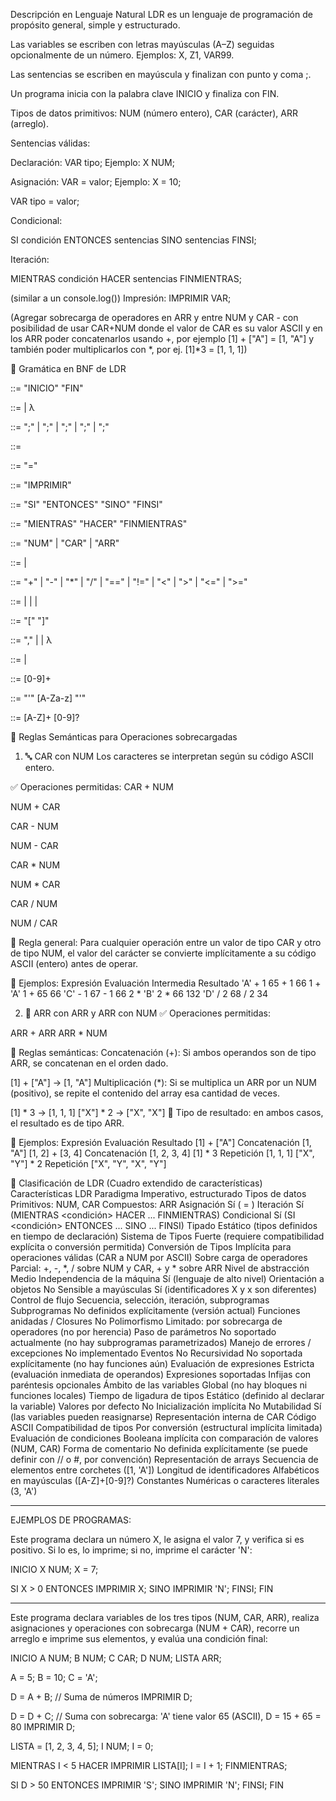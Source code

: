 Descripción en Lenguaje Natural
LDR es un lenguaje de programación de propósito general, simple y estructurado.

Las variables se escriben con letras mayúsculas (A–Z) seguidas opcionalmente de un número.
Ejemplos: X, Z1, VAR99.

Las sentencias se escriben en mayúscula y finalizan con punto y coma ;.

Un programa inicia con la palabra clave INICIO y finaliza con FIN.

Tipos de datos primitivos: NUM (número entero), CAR (carácter), ARR (arreglo).

Sentencias válidas:

Declaración: VAR tipo;
Ejemplo: X NUM;

Asignación: VAR = valor;
Ejemplo: X = 10;

VAR tipo = valor;

Condicional:

SI condición ENTONCES
  sentencias
SINO
  sentencias
FINSI;

Iteración:

MIENTRAS condición HACER
  sentencias
FINMIENTRAS;

(similar a un console.log())
Impresión: IMPRIMIR VAR;

(Agregar sobrecarga de operadores en ARR y entre NUM y CAR - con posibilidad de usar CAR+NUM donde el valor de CAR es su valor ASCII y en los ARR poder concatenarlos usando +, por ejemplo [1] + ["A"] = [1, "A"] y también poder multiplicarlos con *, por ej. [1]*3 = [1, 1, 1])

📘 Gramática en BNF de LDR

<programa> ::= "INICIO" <sentencias> "FIN"

<sentencias> ::= <sentencia> <sentencias> | λ

<sentencia> ::= <declaracion>";"
              | <asignacion>";"
              | <impresion>";"
              | <condicional>";"
              | <iteracion>";"

<declaracion> ::= <variable> <tipo> 

<asignacion> ::= <variable> "=" <expresion>

<impresion> ::= "IMPRIMIR" <variable>

<condicional> ::= "SI" <condicion> "ENTONCES" <sentencias> "SINO" <sentencias> "FINSI" 

<iteracion> ::= "MIENTRAS" <condicion> "HACER" <sentencias> "FINMIENTRAS"

<tipo> ::= "NUM" | "CAR" | "ARR"

<expresion> ::= <valor>
              | <expresion> <operador> <expresion>

<operador> ::= "+" | "-" | "*" | "/" | "==" | "!=" | "<" | ">" | "<=" | ">="

<valor> ::= <numero> 
          | <caracter> 
          | <array> 
          | <variable>

<array> ::= "[" <array-content> "]"

<array-content> ::= <item> "," <array-content> | <item> | λ

<item> ::= <numero> | <caracter>

<numero> ::= [0-9]+

<caracter> ::= "'" [A-Za-z] "'"

<variable> ::= [A-Z]+ [0-9]?

📘 Reglas Semánticas para Operaciones sobrecargadas
1. 🔤 CAR con NUM
Los caracteres se interpretan según su código ASCII entero.

✅ Operaciones permitidas:
CAR + NUM

NUM + CAR

CAR - NUM

NUM - CAR

CAR * NUM

NUM * CAR

CAR / NUM

NUM / CAR

🧠 Regla general:
Para cualquier operación entre un valor de tipo CAR y otro de tipo NUM, el valor del carácter se convierte implícitamente a su código ASCII (entero) antes de operar.

📌 Ejemplos:
Expresión	Evaluación Intermedia	Resultado
'A' + 1	65 + 1	66
1 + 'A'	1 + 65	66
'C' - 1	67 - 1	66
2 * 'B'	2 * 66	132
'D' / 2	68 / 2	34

2. 🧱 ARR con ARR y ARR con NUM
✅ Operaciones permitidas:

ARR + ARR
ARR * NUM

🧠 Reglas semánticas:
Concatenación (+):
Si ambos operandos son de tipo ARR, se concatenan en el orden dado.

[1] + ["A"] → [1, "A"]
Multiplicación (*):
Si se multiplica un ARR por un NUM (positivo), se repite el contenido del array esa cantidad de veces.

[1] * 3 → [1, 1, 1]
["X"] * 2 → ["X", "X"]
🔎 Tipo de resultado: en ambos casos, el resultado es de tipo ARR.

📌 Ejemplos:
Expresión	Evaluación	Resultado
[1] + ["A"]	Concatenación	[1, "A"]
[1, 2] + [3, 4]	Concatenación	[1, 2, 3, 4]
[1] * 3	Repetición	[1, 1, 1]
["X", "Y"] * 2	Repetición	["X", "Y", "X", "Y"]

🧾 Clasificación de LDR (Cuadro extendido de características)
Características	                             LDR
Paradigma	                                   Imperativo, estructurado
Tipos de datos	Primitivos:                  NUM, CAR
Compuestos:                                  ARR
Asignación	                                 Sí (<variable> = <valor>)
Iteración	                                   Sí (MIENTRAS <condición> HACER ... FINMIENTRAS)
Condicional	                                 Sí (SI <condición> ENTONCES ... SINO ... FINSI)
Tipado	                                     Estático (tipos definidos en tiempo de declaración)
Sistema de Tipos	                           Fuerte (requiere compatibilidad explícita o conversión permitida)
Conversión de Tipos	                         Implícita para operaciones válidas (CAR a NUM por ASCII)
Sobre carga de operadores	                   Parcial: +, -, *, / sobre NUM y CAR, + y * sobre ARR
Nivel de abstracción	                       Medio
Independencia de la máquina	                 Sí (lenguaje de alto nivel)
Orientación a objetos	                       No
Sensible a mayúsculas	                       Sí (identificadores X y x son diferentes)
Control de flujo	                           Secuencia, selección, iteración, subprogramas
Subprogramas	                               No definidos explícitamente (versión actual)
Funciones anidadas / Closures	               No
Polimorfismo	                               Limitado: por sobrecarga de operadores (no por herencia)
Paso de parámetros	                         No soportado actualmente (no hay subprogramas parametrizados)
Manejo de errores / excepciones	             No implementado
Eventos	                                     No
Recursividad	                               No soportada explícitamente (no hay funciones aún)
Evaluación de expresiones	                   Estricta (evaluación inmediata de operandos)
Expresiones soportadas	                     Infijas con paréntesis opcionales
Ámbito de las variables	                     Global (no hay bloques ni funciones locales)
Tiempo de ligadura de tipos	                 Estático (definido al declarar la variable)
Valores por defecto	                         No
Inicialización implícita	                   No
Mutabilidad	                                 Sí (las variables pueden reasignarse)
Representación interna de CAR	               Código ASCII
Compatibilidad de tipos	                     Por conversión (estructural implícita limitada)
Evaluación de condiciones	                   Booleana implícita con comparación de valores (NUM, CAR)
Forma de comentario	                         No definida explícitamente (se puede definir con // o #, por convención)
Representación de arrays	                   Secuencia de elementos entre corchetes ([1, 'A'])
Longitud de identificadores	                 Alfabéticos en mayúsculas ([A-Z]+[0-9]?)
Constantes	                                 Numéricas o caracteres literales (3, 'A')

-----------------------------------------------------------------------
EJEMPLOS DE PROGRAMAS:

Este programa declara un número X, le asigna el valor 7, y verifica si es positivo. Si lo es, lo imprime; si no, imprime el carácter 'N':

INICIO
  X NUM;
  X = 7;
  
  SI X > 0 ENTONCES
    IMPRIMIR X;
  SINO
    IMPRIMIR 'N';
  FINSI;
FIN

----------------------------------------------------------------------
Este programa declara variables de los tres tipos (NUM, CAR, ARR), realiza asignaciones y operaciones con sobrecarga (NUM + CAR), recorre un arreglo e imprime sus elementos, y evalúa una condición final:

INICIO
  A NUM;
  B NUM;
  C CAR;
  D NUM;
  LISTA ARR;

  A = 5;
  B = 10;
  C = 'A';
  
  D = A + B;         // Suma de números
  IMPRIMIR D;

  D = D + C;         // Suma con sobrecarga: 'A' tiene valor 65 (ASCII), D = 15 + 65 = 80
  IMPRIMIR D;

  LISTA = [1, 2, 3, 4, 5];
  I NUM;
  I = 0;

  MIENTRAS I < 5 HACER
    IMPRIMIR LISTA[I];
    I = I + 1;
  FINMIENTRAS;

  SI D > 50 ENTONCES
    IMPRIMIR 'S';
  SINO
    IMPRIMIR 'N';
  FINSI;
FIN